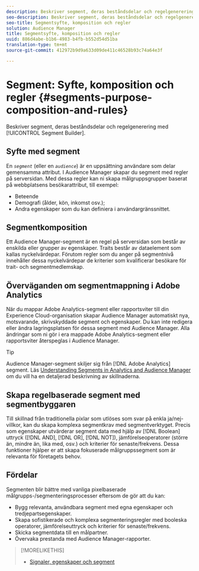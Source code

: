 ```yaml
---
description: Beskriver segment, deras beståndsdelar och regelgenerering med Segment Builder.
seo-description: Beskriver segment, deras beståndsdelar och regelgenerering med Segment Builder.
seo-title: Segmentsyfte, komposition och regler
solution: Audience Manager
title: Segmentsyfte, komposition och regler
uuid: 886d4abe-b1b6-4983-b4fb-b552d54d51ba
translation-type: tm+mt
source-git-commit: 412972b9d9a633d09de411c46528b93c74a64e3f

---
```



# Segment: Syfte, komposition och regler {#segments-purpose-composition-and-rules}

Beskriver segment, deras beståndsdelar och regelgenerering med [!UICONTROL Segment Builder].

## Syfte med segment

En *`segment`* (eller en *`audience`*) är en uppsättning användare som delar gemensamma attribut. I Audience Manager skapar du segment med regler på serversidan. Med dessa regler kan ni skapa målgruppsgrupper baserat på webbplatsens besökarattribut, till exempel:

* Beteende
* Demografi (ålder, kön, inkomst osv.);
* Andra egenskaper som du kan definiera i användargränssnittet.

## Segmentkomposition

Ett Audience Manager-segment är en regel på serversidan som består av enskilda eller grupper av egenskaper. Traits består av dataelement som kallas nyckelvärdepar. Förutom regler som du anger på segmentnivå innehåller dessa nyckelvärdepar de kriterier som kvalificerar besökare för trait- och segmentmedlemskap.

## Överväganden om segmentmappning i Adobe Analytics

När du mappar Adobe Analytics-segment eller rapportsviter till din Experience Cloud-organisation skapar Audience Manager automatiskt nya, motsvarande, skrivskyddade segment och egenskaper. Du kan inte redigera eller ändra lagringsplatsen för dessa segment med Audience Manager. Alla ändringar som ni gör i era mappade Adobe Analytics-segment eller rapportsviter återspeglas i Audience Manager.

>[!TIP]
>
>Audience Manager-segment skiljer sig från [!DNL Adobe Analytics] segment. Läs [Understanding Segments in Analytics and Audience Manager](https://docs.adobe.com/content/help/en/analytics/integration/audience-analytics/audience-analytics-workflow/aam-analytics-segments.html) om du vill ha en detaljerad beskrivning av skillnaderna.

## Skapa regelbaserade segment med segmentbyggaren

Till skillnad från traditionella pixlar som utlöses som svar på enkla ja/nej-villkor, kan du skapa komplexa segmentkrav med segmentverktyget. Precis som egenskaper utvärderar segment data med hjälp av [!DNL Boolean] uttryck ([!DNL AND], [!DNL OR], [!DNL NOT]), jämförelseoperatorer (större än, mindre än, lika med, osv.) och kriterier för senaste/frekvens. Dessa funktioner hjälper er att skapa fokuserade målgruppssegment som är relevanta för företagets behov.

## Fördelar

Segmenten blir bättre med vanliga pixelbaserade målgrupps-/segmenteringsprocesser eftersom de gör att du kan:

* Bygg relevanta, användbara segment med egna egenskaper och tredjepartsegenskaper.
* Skapa sofistikerade och komplexa segmenteringsregler med booleska operatorer, jämförelseuttryck och kriterier för senaste/frekvens.
* Skicka segmentdata till en målpartner.
* Övervaka prestanda med Audience Manager-rapporter.

>[!MORELIKETHIS]
>
>* [Signaler, egenskaper och segment](../../reference/signal-trait-segment.md)

